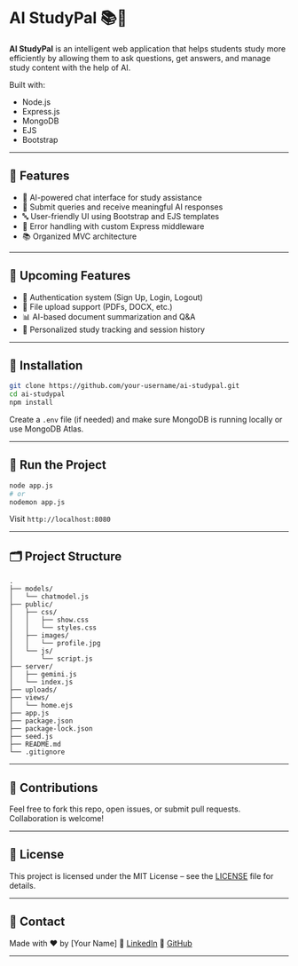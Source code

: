 
# AI StudyPal 📚🤖

**AI StudyPal** is an intelligent web application that helps students study more efficiently by allowing them to ask questions, get answers, and manage study content with the help of AI.

Built with:

* Node.js
* Express.js
* MongoDB
* EJS
* Bootstrap

---

## 🌟 Features

* 💬 AI-powered chat interface for study assistance
* 📄 Submit queries and receive meaningful AI responses
* 🔤️ User-friendly UI using Bootstrap and EJS templates
* 🔧 Error handling with custom Express middleware
* 📚 Organized MVC architecture

---

## 🚀 Upcoming Features

* 🔐 Authentication system (Sign Up, Login, Logout)
* 📂 File upload support (PDFs, DOCX, etc.)
* 📊 AI-based document summarization and Q\&A
* 🧠 Personalized study tracking and session history

---

## 💠 Installation

```bash
git clone https://github.com/your-username/ai-studypal.git
cd ai-studypal
npm install
```

Create a `.env` file (if needed) and make sure MongoDB is running locally or use MongoDB Atlas.

---

## 📆 Run the Project

```bash
node app.js
# or
nodemon app.js
```

Visit `http://localhost:8080`

---

## 🗂️ Project Structure

```
.
├── models/
│   └── chatmodel.js
├── public/
│   ├── css/
│   │   ├── show.css
│   │   └── styles.css
│   ├── images/
│   │   └── profile.jpg
│   └── js/
│       └── script.js
├── server/
│   ├── gemini.js
│   └── index.js
├── uploads/
├── views/
│   └── home.ejs
├── app.js
├── package.json
├── package-lock.json
├── seed.js
├── README.md
└── .gitignore
```

---

## 🤝 Contributions

Feel free to fork this repo, open issues, or submit pull requests. Collaboration is welcome!

---

## 📄 License

This project is licensed under the MIT License – see the [LICENSE](LICENSE) file for details.

---

## 📢 Contact

Made with ❤️ by \[Your Name]
🔗 [LinkedIn](https://www.linkedin.com/in/tushar-rathor-277427259/)
🐙 [GitHub](https://github.com/Tushar-6969/)

---

##
